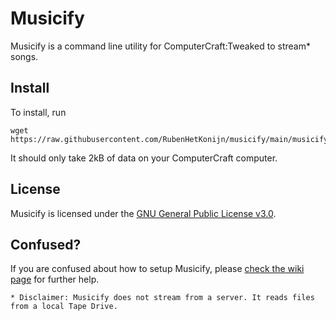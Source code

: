 # Musicify
Musicify is a command line utility for ComputerCraft:Tweaked to stream* songs. 

## Install
To install, run
```shell
wget https://raw.githubusercontent.com/RubenHetKonijn/musicify/main/musicify.lua
```
It should only take 2kB of data on your ComputerCraft computer.

## License
Musicify is licensed under the [GNU General Public License v3.0](LICENSE).

## Confused?
If you are confused about how to setup Musicify, please [check the wiki page](https://github.com/RubenHetKonijn/musicify/wiki/Setup-Musicify) for further help.

`* Disclaimer: Musicify does not stream from a server. It reads files from a local Tape Drive.`
